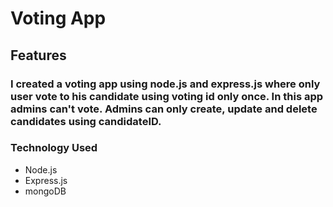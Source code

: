 # Voting App

## Features
### I created a voting app using node.js and express.js where only user vote to his candidate using voting id only once. In this app admins can't vote. Admins can only create, update and delete candidates using candidateID.

### Technology Used
- Node.js
- Express.js
- mongoDB
  
